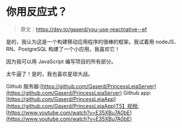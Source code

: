 # 你用反应式？

> 原文：<https://dev.to/gaserd/you-use-reactnative--ef>

是的，我认为这是一个构建移动应用程序的很棒的框架。我试着用 nodeJS、RN、PostgreSQL 构建了一个小应用，我喜欢它！

因为我可以用 JavaScript 编写项目的所有部分。

太牛逼了！是的，我也喜欢星球大战。

Github 服务器:[https://github.com/Gaserd/PrincessLeiaServer](https://github.com/Gaserd/PrincessLeiaServer)
Github app:[https://github.com/Gaserd/PrincessLeiaApp](https://github.com/Gaserd/PrincessLeiaApp)T5】视频:[https://www.youtube.com/watch?v=E35XBu7A0bE](https://www.youtube.com/watch?v=E35XBu7A0bE)